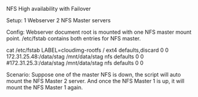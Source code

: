 NFS High availability with Failover

Setup:
1 Webserver
2 NFS Master servers

Config:
Webserver document root is mounted with one NFS master mount point. /etc/fstab contains both entries for NFS master.

cat /etc/fstab
LABEL=cloudimg-rootfs	/	 ext4	defaults,discard	0 0
172.31.25.48:/data/stag /mnt/data/stag nfs     defaults        0       0
#172.31.25.3:/data/stag /mnt/data/stag nfs     defaults        0       0

Scenario:
Suppose one of the master NFS is down, the script will auto mount the NFS Master 2 server. And once the NFS Master 1 is up, it will mount the NFS Master 1 again.
